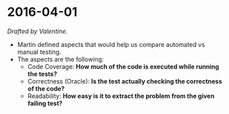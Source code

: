 # 2016-04-01
*Drafted by Valentine.*

- Martin defined aspects that would help us compare automated vs manual testing.
- The aspects are the following:
  - Code Coverage: **How much of the code is executed while running the tests?**
  - Correctness (Oracle): **Is the test actually checking the correctness of the code?**
  - Readability: **How easy is it to extract the problem from the given failing test?**
